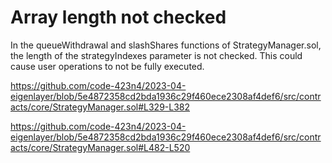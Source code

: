 # Array length not checked

In the queueWithdrawal and slashShares functions of StrategyManager.sol, the length of the strategyIndexes parameter is not checked. This could cause user operations to not be fully executed.

https://github.com/code-423n4/2023-04-eigenlayer/blob/5e4872358cd2bda1936c29f460ece2308af4def6/src/contracts/core/StrategyManager.sol#L329-L382

https://github.com/code-423n4/2023-04-eigenlayer/blob/5e4872358cd2bda1936c29f460ece2308af4def6/src/contracts/core/StrategyManager.sol#L482-L520